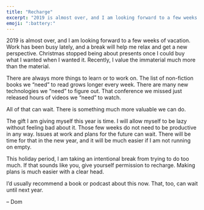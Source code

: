 ```yaml
---
title: "Recharge"
excerpt: "2019 is almost over, and I am looking forward to a few weeks of vacation. There are always more things to learn or to work on. All of that can wait."
emoji: ":battery:"
---
```

2019 is almost over, and I am looking forward to a few weeks of vacation. Work has been busy lately, and a break will help me relax and get a new perspective. Christmas stopped being about presents once I could buy what I wanted when I wanted it. Recently, I value the immaterial much more than the material.

There are always more things to learn or to work on. The list of non-fiction books we “need” to read grows longer every week. There are many new technologies we “need” to figure out. That conference we missed just released hours of videos we “need” to watch.

All of that can wait. There is something much more valuable we can do.

The gift I am giving myself this year is time. I will allow myself to be lazy without feeling bad about it. Those few weeks do not need to be productive in any way. Issues at work and plans for the future can wait. There will be time for that in the new year, and it will be much easier if I am not running on empty.

This holiday period, I am taking an intentional break from trying to do too much. If that sounds like you, give yourself permission to recharge. Making plans is much easier with a clear head.

I’d usually recommend a book or podcast about this now. That, too, can wait until next year.

– Dom

